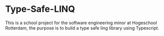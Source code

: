 # Type-Safe-LINQ
This is a school project for the software engineering minor at Hogeschool Rotterdam, the purpose is to build a type safe ling library using Typescript.
